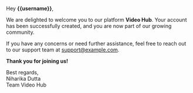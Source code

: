 Hey **{{username}}**,

We are delighted to welcome you to our platform **Video Hub**. Your account has
been successfully created, and you are now part of our growing community.

If you have any concerns or need further assistance, feel free to reach out to
our support team at support@example.com.

**Thank you for joining us!**

Best regards,  
Niharika Dutta  
Team Video Hub
